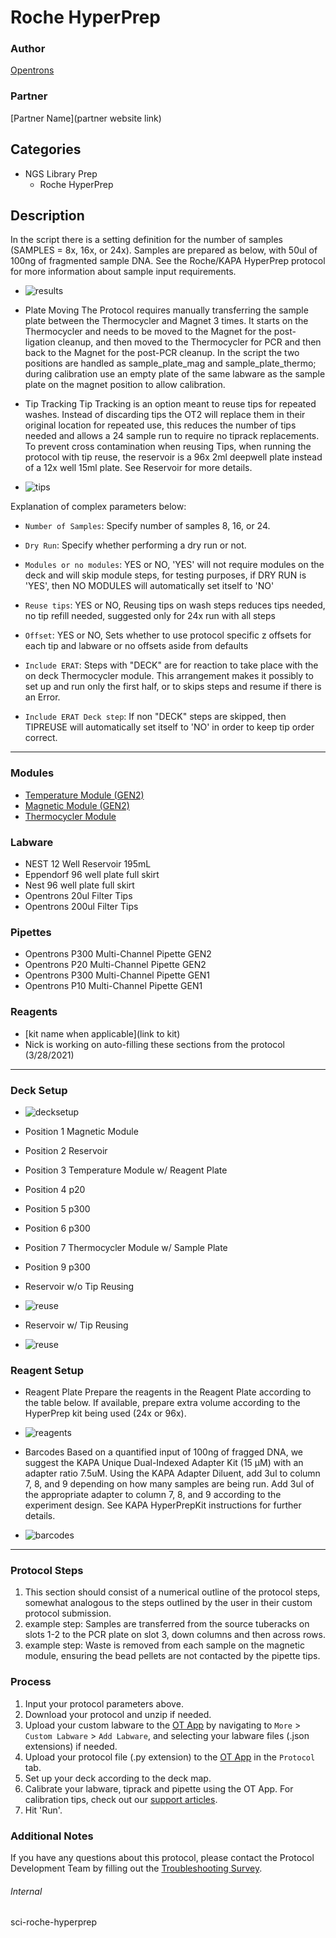 # Roche HyperPrep

### Author
[Opentrons](https://opentrons.com/)

### Partner
[Partner Name](partner website link)



## Categories
* NGS Library Prep
	* Roche HyperPrep

## Description
In the script there is a setting definition for the number of samples (SAMPLES = 8x, 16x, or 24x).  Samples are prepared as below, with 50ul of 100ng of fragmented sample DNA.  See the Roche/KAPA HyperPrep protocol for more information about sample input requirements.
* ![results](https://opentrons-protocol-library-website.s3.amazonaws.com/custom-README-images/sci-roche-hyperprep/1.png)

* Plate Moving
The Protocol requires manually transferring the sample plate between the Thermocycler and Magnet 3 times.  It starts on the Thermocycler and needs to be moved to the Magnet for the post-ligation cleanup, and then moved to the Thermocycler for PCR and then back to the Magnet for the post-PCR cleanup.  In the script the two positions are handled as sample_plate_mag and sample_plate_thermo; during calibration use an empty plate of the same labware as the sample plate on the magnet position to allow calibration.

* Tip Tracking
Tip Tracking is an option meant to reuse tips for repeated washes.  Instead of discarding tips the OT2 will replace them in their original location for repeated use, this reduces the number of tips needed and allows a 24 sample run to require no tiprack replacements.  To prevent cross contamination when reusing Tips, when running the protocol with tip reuse, the reservoir is a 96x 2ml deepwell plate instead of a 12x well 15ml plate.  See Reservoir for more details.
* ![tips](https://opentrons-protocol-library-website.s3.amazonaws.com/custom-README-images/sci-roche-hyperprep/tips.png)


Explanation of complex parameters below:
* `Number of Samples`: Specify number of samples 8, 16, or 24.
* `Dry Run`: Specify whether performing a dry run or not.
* `Modules or no modules`: YES or NO, 'YES' will not require modules on the deck and will skip module steps, for testing purposes, if DRY RUN is 'YES', then NO MODULES will automatically set itself to 'NO'
* `Reuse tips`: YES or NO, Reusing tips on wash steps reduces tips needed, no tip refill needed, suggested only for 24x run with all steps

* `Offset`: YES or NO, Sets whether to use protocol specific z offsets for each tip and labware or no offsets aside from defaults
* `Include ERAT`: Steps with "DECK" are for reaction to take place with the on deck Thermocycler module. This arrangement makes it possibly to set up and run only the first half, or to skips steps and resume if there is an Error.
* `Include ERAT Deck step`: If non "DECK" steps are skipped, then TIPREUSE will automatically set
itself to 'NO' in order to keep tip order correct.



---

### Modules
* [Temperature Module (GEN2)](https://shop.opentrons.com/collections/hardware-modules/products/tempdeck)
* [Magnetic Module (GEN2)](https://shop.opentrons.com/collections/hardware-modules/products/magdeck)
* [Thermocycler Module](https://shop.opentrons.com/collections/hardware-modules/products/thermocycler-module)


### Labware
* NEST 12 Well Reservoir 195mL
* Eppendorf 96 well plate full skirt
* Nest 96 well plate full skirt
* Opentrons 20ul Filter Tips
* Opentrons 200ul Filter Tips

### Pipettes
* Opentrons P300 Multi-Channel Pipette GEN2
* Opentrons P20 Multi-Channel Pipette GEN2
* Opentrons P300 Multi-Channel Pipette GEN1
* Opentrons P10 Multi-Channel Pipette GEN1


### Reagents
* [kit name when applicable](link to kit)
* Nick is working on auto-filling these sections from the protocol (3/28/2021)

---

### Deck Setup
* ![decksetup](https://opentrons-protocol-library-website.s3.amazonaws.com/custom-README-images/sci-roche-hyperprep/Screen+Shot+2022-02-18+at+4.26.51+PM.png)
* Position 1	Magnetic Module
* Position 2	Reservoir
* Position 3	Temperature Module w/ Reagent Plate
* Position 4	p20
* Position 5	p300
* Position 6	p300
* Position 7	Thermocycler Module w/ Sample Plate
* Position 9	p300

* Reservoir w/o Tip Reusing
* ![reuse](https://opentrons-protocol-library-website.s3.amazonaws.com/custom-README-images/sci-roche-hyperprep/with+reuse.png)
* Reservoir w/ Tip Reusing
* ![reuse](https://opentrons-protocol-library-website.s3.amazonaws.com/custom-README-images/sci-roche-hyperprep/without+reuse.png)

### Reagent Setup
* Reagent Plate
Prepare the reagents in the Reagent Plate according to the table below.  If available, prepare extra volume according to the HyperPrep kit being used (24x or 96x).  

* ![reagents](https://opentrons-protocol-library-website.s3.amazonaws.com/custom-README-images/sci-roche-hyperprep/Screen+Shot+2022-02-18+at+4.20.57+PM.png)
* Barcodes
Based on a quantified input of 100ng of fragged DNA, we suggest the KAPA Unique Dual-Indexed Adapter Kit (15 μM) with an adapter ratio 7.5uM.  Using the KAPA Adapter Diluent, add 3ul to column 7, 8, and 9 depending on how many samples are being run.  Add 3ul of the appropriate adapter to column 7, 8, and 9 according to the experiment design.  See KAPA HyperPrepKit instructions for further details.  
* ![barcodes](https://opentrons-protocol-library-website.s3.amazonaws.com/custom-README-images/sci-roche-hyperprep/Screen+Shot+2022-02-18+at+4.18.52+PM.png)

---

### Protocol Steps
1. This section should consist of a numerical outline of the protocol steps, somewhat analogous to the steps outlined by the user in their custom protocol submission.
2. example step: Samples are transferred from the source tuberacks on slots 1-2 to the PCR plate on slot 3, down columns and then across rows.
3. example step: Waste is removed from each sample on the magnetic module, ensuring the bead pellets are not contacted by the pipette tips.

### Process
1. Input your protocol parameters above.
2. Download your protocol and unzip if needed.
3. Upload your custom labware to the [OT App](https://opentrons.com/ot-app) by navigating to `More` > `Custom Labware` > `Add Labware`, and selecting your labware files (.json extensions) if needed.
4. Upload your protocol file (.py extension) to the [OT App](https://opentrons.com/ot-app) in the `Protocol` tab.
5. Set up your deck according to the deck map.
6. Calibrate your labware, tiprack and pipette using the OT App. For calibration tips, check out our [support articles](https://support.opentrons.com/en/collections/1559720-guide-for-getting-started-with-the-ot-2).
7. Hit 'Run'.

### Additional Notes
If you have any questions about this protocol, please contact the Protocol Development Team by filling out the [Troubleshooting Survey](https://protocol-troubleshooting.paperform.co/).

###### Internal
sci-roche-hyperprep
